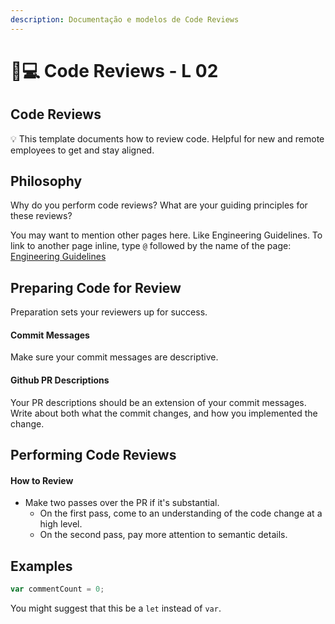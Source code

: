 ```yaml
---
description: Documentação e modelos de Code Reviews
---
```


# 👨💻 Code Reviews - L 02

## Code Reviews

💡 This template documents how to review code. Helpful for new and remote employees to get and stay aligned.

## Philosophy

Why do you perform code reviews? What are your guiding principles for these reviews?

You may want to mention other pages here. Like Engineering Guidelines. To link to another page inline, type `@` followed by the name of the page: [Engineering Guidelines](https://www.notion.so/Engineering-Guidelines-b2fff3dbb1094a6d8e95f4f8c0418144)

## Preparing Code for Review

Preparation sets your reviewers up for success.

#### Commit Messages

Make sure your commit messages are descriptive.

#### Github PR Descriptions

Your PR descriptions should be an extension of your commit messages. Write about both what the commit changes, and how you implemented the change.

## Performing Code Reviews

#### How to Review

* Make two passes over the PR if it's substantial.
  * On the first pass, come to an understanding of the code change at a high level.
  * On the second pass, pay more attention to semantic details.

## Examples

```jsx
var commentCount = 0;
```

You might suggest that this be a `let` instead of `var`.
